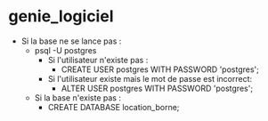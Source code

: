 # genie_logiciel

- Si la base ne se lance pas :
  - psql -U postgres
    - Si l'utilisateur n'existe pas :
      - CREATE USER postgres WITH PASSWORD 'postgres';
    - Si l'utilisateur existe mais le mot de passe est incorrect:
      - ALTER USER postgres WITH PASSWORD 'postgres';
  - Si la base n'existe pas :
    - CREATE DATABASE location_borne;
